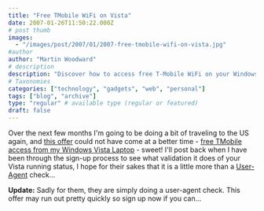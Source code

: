 ```yaml
---
title: "Free TMobile WiFi on Vista"
date: 2007-01-26T11:50:22.000Z
# post thumb
images:
  - "/images/post/2007/01/2007-free-tmobile-wifi-on-vista.jpg"
#author
author: "Martin Woodward"
# description
description: "Discover how to access free T-Mobile WiFi on your Windows Vista laptop while travelling—sign up quickly before the offer ends!"
# Taxonomies
categories: ["technology", "gadgets", "web", "personal"]
tags: ["blog", "archive"]
type: "regular" # available type (regular or featured)
draft: false
---
```

Over the next few months I'm going to be doing a bit of traveling to the US again, and [this offer](http://windowsvistablog.com/blogs/windowsvista/archive/2007/01/24/exclusive-to-windows-vista-users-complimentary-t-mobile-hotspot-access.aspx) could not have come at a better time - [free TMobile access from my Windows Vista Laptop](http://www.skysurprise.com/) - sweet!  I'll post back when I have been through the sign-up process to see what validation it does of your Vista running status, I hope for their sakes that it is a little more than a [User-Agent](https://addons.mozilla.org/firefox/59/) check...

**Update:**  Sadly for them, they are simply doing a user-agent check.  This offer may run out pretty quickly so sign up now if you can...